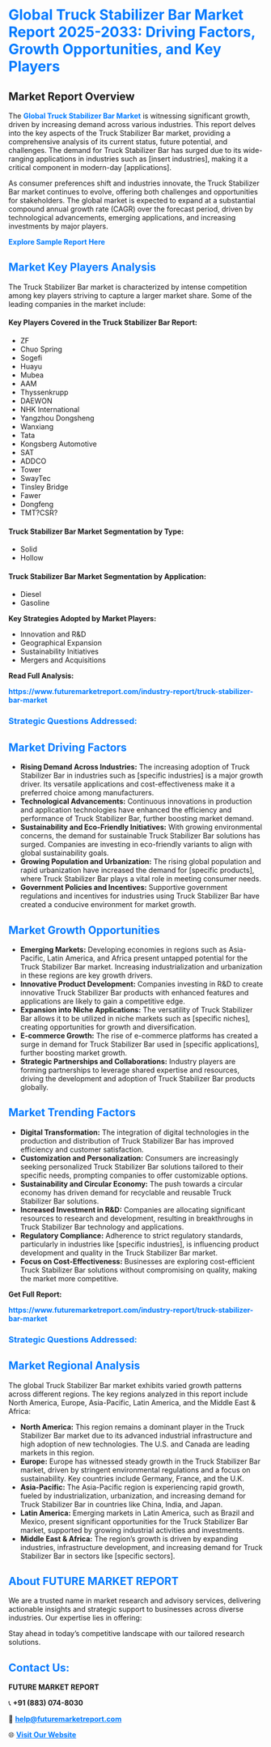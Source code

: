 <h1 style="color: #007BFF;">Global Truck Stabilizer Bar Market Report 2025-2033: Driving Factors, Growth Opportunities, and Key Players</h1>

<section id="overview">
<h2>Market Report Overview</h2>
<p>The <a href="https://www.futuremarketreport.com/industry-report/truck-stabilizer-bar-market" style="color: #007BFF; text-decoration: none;"><strong>Global Truck Stabilizer Bar Market</strong></a> is witnessing significant growth, driven by increasing demand across various industries. This report delves into the key aspects of the Truck Stabilizer Bar market, providing a comprehensive analysis of its current status, future potential, and challenges. The demand for Truck Stabilizer Bar has surged due to its wide-ranging applications in industries such as [insert industries], making it a critical component in modern-day [applications].</p>
<p>As consumer preferences shift and industries innovate, the Truck Stabilizer Bar market continues to evolve, offering both challenges and opportunities for stakeholders. The global market is expected to expand at a substantial compound annual growth rate (CAGR) over the forecast period, driven by technological advancements, emerging applications, and increasing investments by major players.</p>
</section>

<section id="overview">
<p><a href="https://www.futuremarketreport.com/request-sample/reportId=36352" style="color: #007BFF; text-decoration: none;"><strong>Explore Sample Report Here</strong></a></p>
</section>

<section id="key-players">
<h2 style="color: #007BFF;">Market Key Players Analysis</h2>
<p>The Truck Stabilizer Bar market is characterized by intense competition among key players striving to capture a larger market share. Some of the leading companies in the market include:</p>
<h4>Key Players Covered in the Truck Stabilizer Bar Report:</h4>
<ul><li>ZF</li><li>Chuo Spring</li><li>Sogefi</li><li>Huayu</li><li>Mubea</li><li>AAM</li><li>Thyssenkrupp</li><li>DAEWON</li><li>NHK International</li><li>Yangzhou Dongsheng</li><li>Wanxiang</li><li>Tata</li><li>Kongsberg Automotive</li><li>SAT</li><li>ADDCO</li><li>Tower</li><li>SwayTec</li><li>Tinsley Bridge</li><li>Fawer</li><li>Dongfeng</li><li>TMT?CSR?</li></ul>
<h4>Truck Stabilizer Bar Market Segmentation by Type:</h4>
<ul><li>Solid</li><li>Hollow</li></ul>

<h4>Truck Stabilizer Bar Market Segmentation by Application:</h4>
<ul><li>Diesel</li><li>Gasoline</li></ul>
<p><strong>Key Strategies Adopted by Market Players:</strong></p>
<ul>
<li>Innovation and R&D</li>
<li>Geographical Expansion</li>
<li>Sustainability Initiatives</li>
<li>Mergers and Acquisitions</li>
</ul>
</section>

<section>
<p><strong>Read Full Analysis: </strong></p><a href="https://www.futuremarketreport.com/industry-report/truck-stabilizer-bar-market" style="color: #007BFF; text-decoration: none;"><strong>https://www.futuremarketreport.com/industry-report/truck-stabilizer-bar-market</strong></a>
<h3 style="color: #007BFF;">Strategic Questions Addressed:</h3>
</section>

<section id="driving-factors">
<h2 style="color: #007BFF;">Market Driving Factors</h2>
<ul>
<li><strong>Rising Demand Across Industries:</strong> The increasing adoption of Truck Stabilizer Bar in industries such as [specific industries] is a major growth driver. Its versatile applications and cost-effectiveness make it a preferred choice among manufacturers.</li>
<li><strong>Technological Advancements:</strong> Continuous innovations in production and application technologies have enhanced the efficiency and performance of Truck Stabilizer Bar, further boosting market demand.</li>
<li><strong>Sustainability and Eco-Friendly Initiatives:</strong> With growing environmental concerns, the demand for sustainable Truck Stabilizer Bar solutions has surged. Companies are investing in eco-friendly variants to align with global sustainability goals.</li>
<li><strong>Growing Population and Urbanization:</strong> The rising global population and rapid urbanization have increased the demand for [specific products], where Truck Stabilizer Bar plays a vital role in meeting consumer needs.</li>
<li><strong>Government Policies and Incentives:</strong> Supportive government regulations and incentives for industries using Truck Stabilizer Bar have created a conducive environment for market growth.</li>
</ul>
</section>

<section id="growth-opportunities">
<h2 style="color: #007BFF;">Market Growth Opportunities</h2>
<ul>
<li><strong>Emerging Markets:</strong> Developing economies in regions such as Asia-Pacific, Latin America, and Africa present untapped potential for the Truck Stabilizer Bar market. Increasing industrialization and urbanization in these regions are key growth drivers.</li>
<li><strong>Innovative Product Development:</strong> Companies investing in R&D to create innovative Truck Stabilizer Bar products with enhanced features and applications are likely to gain a competitive edge.</li>
<li><strong>Expansion into Niche Applications:</strong> The versatility of Truck Stabilizer Bar allows it to be utilized in niche markets such as [specific niches], creating opportunities for growth and diversification.</li>
<li><strong>E-commerce Growth:</strong> The rise of e-commerce platforms has created a surge in demand for Truck Stabilizer Bar used in [specific applications], further boosting market growth.</li>
<li><strong>Strategic Partnerships and Collaborations:</strong> Industry players are forming partnerships to leverage shared expertise and resources, driving the development and adoption of Truck Stabilizer Bar products globally.</li>
</ul>
</section>

<section id="trending-factors">
<h2 style="color: #007BFF;">Market Trending Factors</h2>
<ul>
<li><strong>Digital Transformation:</strong> The integration of digital technologies in the production and distribution of Truck Stabilizer Bar has improved efficiency and customer satisfaction.</li>
<li><strong>Customization and Personalization:</strong> Consumers are increasingly seeking personalized Truck Stabilizer Bar solutions tailored to their specific needs, prompting companies to offer customizable options.</li>
<li><strong>Sustainability and Circular Economy:</strong> The push towards a circular economy has driven demand for recyclable and reusable Truck Stabilizer Bar solutions.</li>
<li><strong>Increased Investment in R&D:</strong> Companies are allocating significant resources to research and development, resulting in breakthroughs in Truck Stabilizer Bar technology and applications.</li>
<li><strong>Regulatory Compliance:</strong> Adherence to strict regulatory standards, particularly in industries like [specific industries], is influencing product development and quality in the Truck Stabilizer Bar market.</li>
<li><strong>Focus on Cost-Effectiveness:</strong> Businesses are exploring cost-efficient Truck Stabilizer Bar solutions without compromising on quality, making the market more competitive.</li>
</ul>
</section>

<section>
<p><strong>Get Full Report: </strong></p><a href="https://www.futuremarketreport.com/industry-report/truck-stabilizer-bar-market" style="color: #007BFF; text-decoration: none;"><strong>https://www.futuremarketreport.com/industry-report/truck-stabilizer-bar-market</strong></a>
<h3 style="color: #007BFF;">Strategic Questions Addressed:</h3>
</section>


<section id="regional-analysis">
<h2 style="color: #007BFF;">Market Regional Analysis</h2>
<p>The global Truck Stabilizer Bar market exhibits varied growth patterns across different regions. The key regions analyzed in this report include North America, Europe, Asia-Pacific, Latin America, and the Middle East & Africa:</p>
<ul>
<li><strong>North America:</strong> This region remains a dominant player in the Truck Stabilizer Bar market due to its advanced industrial infrastructure and high adoption of new technologies. The U.S. and Canada are leading markets in this region.</li>
<li><strong>Europe:</strong> Europe has witnessed steady growth in the Truck Stabilizer Bar market, driven by stringent environmental regulations and a focus on sustainability. Key countries include Germany, France, and the U.K.</li>
<li><strong>Asia-Pacific:</strong> The Asia-Pacific region is experiencing rapid growth, fueled by industrialization, urbanization, and increasing demand for Truck Stabilizer Bar in countries like China, India, and Japan.</li>
<li><strong>Latin America:</strong> Emerging markets in Latin America, such as Brazil and Mexico, present significant opportunities for the Truck Stabilizer Bar market, supported by growing industrial activities and investments.</li>
<li><strong>Middle East & Africa:</strong> The region’s growth is driven by expanding industries, infrastructure development, and increasing demand for Truck Stabilizer Bar in sectors like [specific sectors].</li>
</ul>
</section>

<footer>
<h2 style="color: #007BFF;">About FUTURE MARKET REPORT</h2>
<p>We are a trusted name in market research and advisory services, delivering actionable insights and strategic support to businesses across diverse industries. Our expertise lies in offering:</p>

<p>Stay ahead in today’s competitive landscape with our tailored research solutions.</p>

<h2 style="color: #007BFF;">Contact Us:</h2>
<p><strong>FUTURE MARKET REPORT</strong></p>
<p>📞 <strong>+91 (883) 074-8030</strong></p>
<p>📧 <strong><a href="mailto:help@futuremarketreport.com" style="color: #007BFF;">help@futuremarketreport.com</a></strong></p>
<p>🌐 <strong><a href="https://www.futuremarketreport.com/" style="color: #007BFF;">Visit Our Website</a></strong></p>
</footer>